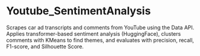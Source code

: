 # Youtube_SentimentAnalysis
Scrapes car ad transcripts and comments from YouTube using the Data API. Applies transformer-based sentiment analysis (HuggingFace), clusters comments with KMeans to find themes, and evaluates with precision, recall, F1-score, and Silhouette Score.
